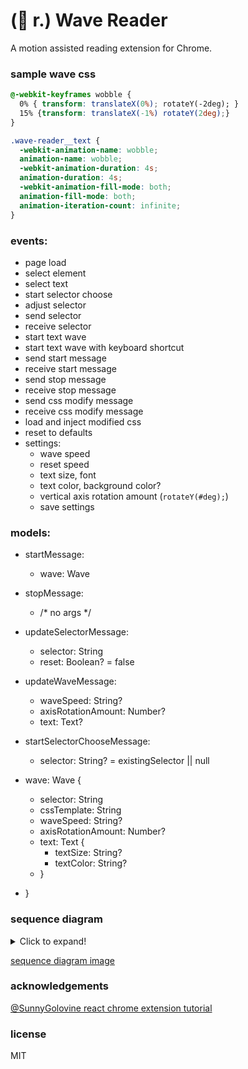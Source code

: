 # (🌊 r.) Wave Reader

A motion assisted reading extension for Chrome.

### sample wave css

```css
@-webkit-keyframes wobble {
  0% { transform: translateX(0%); rotateY(-2deg); }
  15% {transform: translateX(-1%) rotateY(2deg);}
}

.wave-reader__text {
  -webkit-animation-name: wobble;
  animation-name: wobble;
  -webkit-animation-duration: 4s;
  animation-duration: 4s;
  -webkit-animation-fill-mode: both;
  animation-fill-mode: both;
  animation-iteration-count: infinite;
}
```

### events:
  - page load
  - select element
  - select text
  - start selector choose
  - adjust selector
  - send selector
  - receive selector
  - start text wave
  - start text wave with keyboard shortcut
  - send start message
  - receive start message
  - send stop message
  - receive stop message
  - send css modify message
  - receive css modify message
  - load and inject modified css
  - reset to defaults
  - settings:
    - wave speed
    - reset speed
    - text size, font
    - text color, background color?
    - vertical axis rotation amount (`rotateY(#deg);`)
    - save settings

### models:

  - startMessage:
    - wave: Wave
  - stopMessage:
    - /* no args */
  - updateSelectorMessage:
    - selector: String
    - reset: Boolean? = false
  - updateWaveMessage:
    - waveSpeed: String?
    - axisRotationAmount: Number?
    - text: Text?
  - startSelectorChooseMessage:
    - selector: String? = existingSelector || null

  - wave: Wave {
    - selector: String
    - cssTemplate: String
    - waveSpeed: String?
    - axisRotationAmount: Number?
    - text: Text {
      - textSize: String?
      - textColor: String?
    - }
  - }

### sequence diagram
<details>
  <summary>Click to expand!</summary>

  <div>

  ```mermaid
  sequenceDiagram
      participant 🤓 reader
      participant 🌊 r
      participant 🌊 r receiver
      participant tab receiver
      participant tab
      
        🤓 reader->>+🌊 r: opens extension
        🤓 reader->>+🌊 r: clicks choose text
        🌊 r->>+tab receiver: sends start selector choose message (closes 🌊 r)
        tab receiver->>+tab: hover over shows all similar text node selections
        tab receiver->>+tab: click populates 🌊 r selector input
        tab->>+🌊 r receiver: send update selector message, opens 🌊 r
        🌊 r receiver->>+🌊 r: receives and updates selector message
        🤓 reader->>+🌊 r: updates selector input text box
        🌊 r->>+tab receiver: send update selector
        tab receiver->>+tab: show changes by highlighting text node selections, and fading after 5 seconds
        🤓 reader->>+🌊 r: clicks "select" button next to input selector
        🌊 r->>+tab receiver: sends start selector choose message (closes 🌊 r)
        tab receiver->>+tab: hover over shows all similar text node selections
        tab receiver->>+tab: click populates 🌊 r selector input
        tab->>+🌊 r receiver: send update selector message, opens 🌊 r
        🌊 r receiver->>+🌊 r: receives and updates selector message
        🤓 reader->>+🌊 r: clicks start button
        🌊 r->>+tab receiver: send start message
        tab receiver->>+tab: start received, inject css
        tab->>+🌊 r injected css: injects css class names to selector
        tab->>+🤓 reader: reads at an exhilerating pace!
        🤓 reader->>+🌊 r: stops 🌊 r. with extension button
        🌊 r->>+tab receiver: send stop message
        tab receiver->>+tab: receives and stops
        tab->>+🌊 r injected css: removes injected css class names
        🤓 reader->>+tab: stops 🌊 r. with keyboard shortcut
        tab->>+🌊 r injected css: stops, and removes injected css class names
        tab->>+🌊 r receiver: send shortcut_stopped message
        🌊 r receiver->>+🌊 r: send shortcut_stopped message for state parity
  ```
  
  </div>

</details>

[sequence diagram image](https://imgur.com/a/olcUuw0)


### acknowledgements


[@SunnyGolovine react chrome extension tutorial](https://medium.com/@SunnyGolovine/build-a-chrome-extension-using-reactjs-and-webpack-part-1-976a414b85d0)

### license

MIT